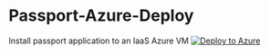# Passport-Azure-Deploy
Install passport application to an IaaS Azure VM
[![Deploy to Azure](http://azuredeploy.net/deploybutton.png)](https://azuredeploy.net/)
